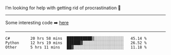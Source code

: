 I’m looking for help with getting rid of procrastination 🤔

-----

Some interesting code :arrow_right: [here](https://github.com/zhen8838/playground)

-----

<!--START_SECTION:waka-->

```text
C#         20 hrs 58 mins  ███████████▒░░░░░░░░░░░░░   45.14 %
Python     12 hrs 19 mins  ██████▓░░░░░░░░░░░░░░░░░░   26.52 %
Other      5 hrs 11 mins   ██▓░░░░░░░░░░░░░░░░░░░░░░   11.18 %
```

<!--END_SECTION:waka-->

<!--
**zhen8838/zhen8838** is a ✨ _special_ ✨ repository because its `README.md` (this file) appears on your GitHub profile.

Here are some ideas to get you started:

- 🔭 I’m currently working on ...
- 🌱 I’m currently learning ...
- 👯 I’m looking to collaborate on ...
 ...
- 💬 Ask me about ...
- 📫 How to reach me: ...
- 😄 Pronouns: ...
- ⚡ Fun fact: ...
-->
